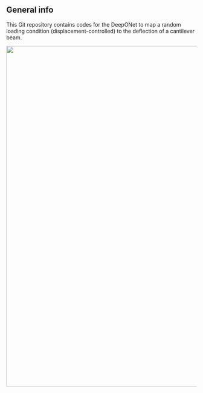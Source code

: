## General info

This Git repository contains codes for the DeepONet to map a random loading condition (displacement-controlled) to the deflection of a cantilever beam. 
<p align="center">
  <img src="schematic" width="900" />
</p>
